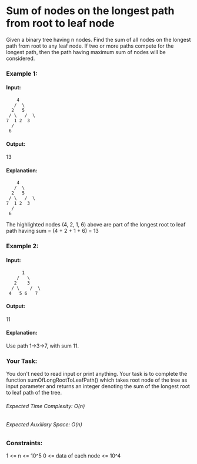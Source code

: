# Sum of nodes on the longest path from root to leaf node

Given a binary tree having n nodes. Find the sum of all nodes on the longest path from root to any leaf node. If two or more paths compete for the longest path, then the path having maximum sum of nodes will be considered.

### Example 1:
#### Input: 
        4        
       /  \       
      2   5      
     / \   /  \     
    7  1 2  3    
      /
     6
#### Output: 
13
#### Explanation:
        4        
       /  \       
      2   5      
     / \   /  \     
    7  1 2  3 
      /
     6
The highlighted nodes (4, 2, 1, 6) above are part of the longest root to leaf path having sum = (4 + 2 + 1 + 6) = 13

### Example 2:
#### Input: 
          1
        /   \
       2    3
      / \    /  \
     4   5 6   7
#### Output: 
11
#### Explanation:
Use path 1->3->7, with sum 11.

### Your Task:
You don't need to read input or print anything. Your task is to complete the function sumOfLongRootToLeafPath() which takes root node of the tree as input parameter and returns an integer denoting the sum of the longest root to leaf path of the tree.

###### Expected Time Complexity: O(n)
###### Expected Auxiliary Space: O(n)

### Constraints:
1 <= n <= 10^5
0 <= data of each node <= 10^4

